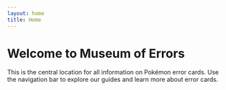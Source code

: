 ```yaml
---
layout: home
title: Home
---
```


<div class="jumbotron">
  <h1 class="display-4">Welcome to Museum of Errors</h1>
  <p class="lead">This is the central location for all information on Pokémon error cards. Use the navigation bar to explore our guides and learn more about error cards.</p>
</div>